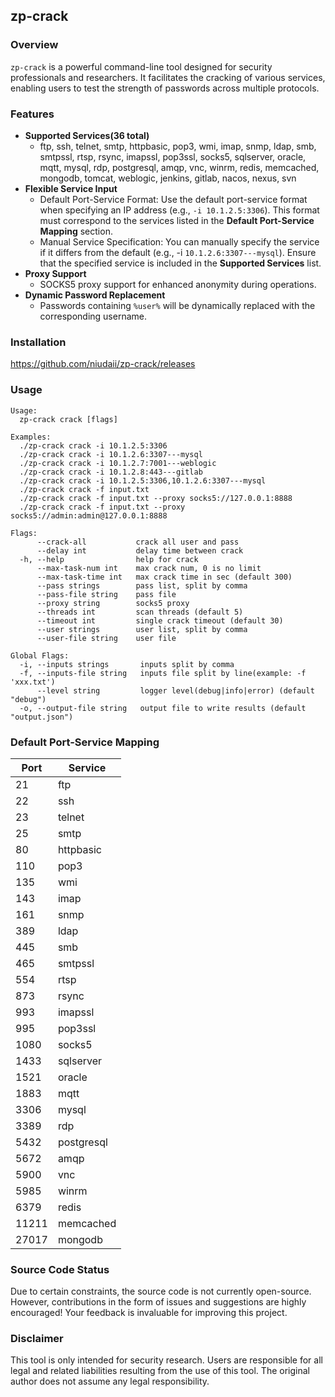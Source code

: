 ## zp-crack
### Overview
`zp-crack` is a powerful command-line tool designed for security professionals and researchers. It facilitates the cracking of various services, enabling users to test the strength of passwords across multiple protocols.
### Features
- **Supported Services(36 total)**
  - ftp, ssh, telnet, smtp, httpbasic, pop3, wmi, imap, snmp, ldap, smb, smtpssl, rtsp, rsync, imapssl, pop3ssl, socks5, sqlserver, oracle, mqtt, mysql, rdp, postgresql, amqp, vnc, winrm, redis, memcached, mongodb, tomcat, weblogic, jenkins, gitlab, nacos, nexus, svn
- **Flexible Service Input**
  - Default Port-Service Format: Use the default port-service format when specifying an IP address (e.g., `-i 10.1.2.5:3306`). This format must correspond to the services listed in the **Default Port-Service Mapping** section.
  - Manual Service Specification: You can manually specify the service if it differs from the default (e.g., -i `10.1.2.6:3307---mysql`). Ensure that the specified service is included in the **Supported Services** list.
- **Proxy Support**
  - SOCKS5 proxy support for enhanced anonymity during operations.
- **Dynamic Password Replacement**
  - Passwords containing `%user%` will be dynamically replaced with the corresponding username.
### Installation
https://github.com/niudaii/zp-crack/releases
### Usage
```
Usage:
  zp-crack crack [flags]

Examples:
  ./zp-crack crack -i 10.1.2.5:3306
  ./zp-crack crack -i 10.1.2.6:3307---mysql
  ./zp-crack crack -i 10.1.2.7:7001---weblogic
  ./zp-crack crack -i 10.1.2.8:443---gitlab
  ./zp-crack crack -i 10.1.2.5:3306,10.1.2.6:3307---mysql
  ./zp-crack crack -f input.txt
  ./zp-crack crack -f input.txt --proxy socks5://127.0.0.1:8888
  ./zp-crack crack -f input.txt --proxy socks5://admin:admin@127.0.0.1:8888

Flags:
      --crack-all           crack all user and pass
      --delay int           delay time between crack
  -h, --help                help for crack
      --max-task-num int    max crack num, 0 is no limit
      --max-task-time int   max crack time in sec (default 300)
      --pass strings        pass list, split by comma
      --pass-file string    pass file
      --proxy string        socks5 proxy
      --threads int         scan threads (default 5)
      --timeout int         single crack timeout (default 30)
      --user strings        user list, split by comma
      --user-file string    user file

Global Flags:
  -i, --inputs strings       inputs split by comma
  -f, --inputs-file string   inputs file split by line(example: -f 'xxx.txt')
      --level string         logger level(debug|info|error) (default "debug")
  -o, --output-file string   output file to write results (default "output.json")
```
### Default Port-Service Mapping

| Port  | Service    |
| ----- | ---------- |
| 21    | ftp        |
| 22    | ssh        |
| 23    | telnet     |
| 25    | smtp       |
| 80    | httpbasic  |
| 110   | pop3       |
| 135   | wmi        |
| 143   | imap       |
| 161   | snmp       |
| 389   | ldap       |
| 445   | smb        |
| 465   | smtpssl    |
| 554   | rtsp       |
| 873   | rsync      |
| 993   | imapssl    |
| 995   | pop3ssl    |
| 1080  | socks5     |
| 1433  | sqlserver  |
| 1521  | oracle     |
| 1883  | mqtt       |
| 3306  | mysql      |
| 3389  | rdp        |
| 5432  | postgresql |
| 5672  | amqp       |
| 5900  | vnc        |
| 5985  | winrm      |
| 6379  | redis      |
| 11211 | memcached  |
| 27017 | mongodb    |
### Source Code Status
Due to certain constraints, the source code is not currently open-source. However, contributions in the form of issues and suggestions are highly encouraged! Your feedback is invaluable for improving this project.
### Disclaimer
This tool is only intended for security research. Users are responsible for all legal and related liabilities resulting from the use of this tool. The original author does not assume any legal responsibility.
